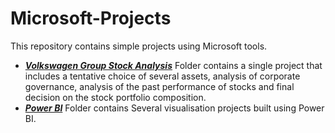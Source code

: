 # Microsoft-Projects
This repository contains simple projects using Microsoft tools.
- <a href="https://github.com/GiorgiChkhitunidze/Microsoft-Projects/tree/main/Volkswagen%20Group%20Stock%20Analysis"><i><b>Volkswagen Group Stock Analysis</b></i></a> Folder contains a single project that includes a tentative choice of several assets, analysis of corporate governance, analysis of the past performance of stocks and final decision on the stock portfolio composition.
- <a href="https://github.com/GiorgiChkhitunidze/Microsoft-Projects/tree/main/Power%20BI"><i><b>Power BI</b></i></a> Folder contains Several visualisation projects built using Power BI.
